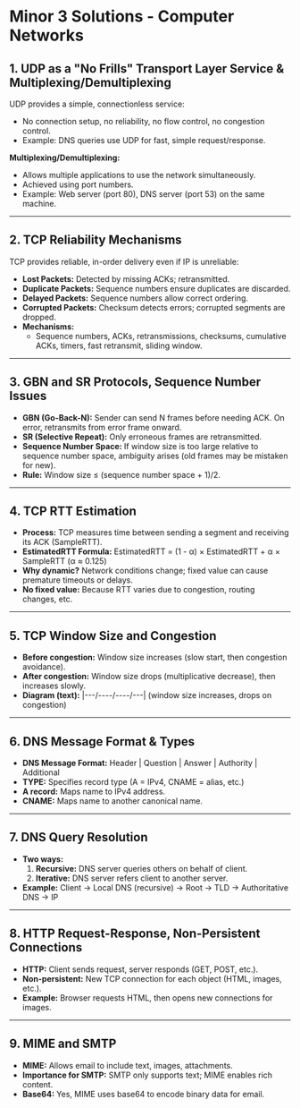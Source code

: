 # Minor 3 Solutions - Computer Networks

## 1. UDP as a "No Frills" Transport Layer Service & Multiplexing/Demultiplexing
UDP provides a simple, connectionless service:
- No connection setup, no reliability, no flow control, no congestion control.
- Example: DNS queries use UDP for fast, simple request/response.

**Multiplexing/Demultiplexing:**
- Allows multiple applications to use the network simultaneously.
- Achieved using port numbers.
- Example: Web server (port 80), DNS server (port 53) on the same machine.

---

## 2. TCP Reliability Mechanisms
TCP provides reliable, in-order delivery even if IP is unreliable:
- **Lost Packets:** Detected by missing ACKs; retransmitted.
- **Duplicate Packets:** Sequence numbers ensure duplicates are discarded.
- **Delayed Packets:** Sequence numbers allow correct ordering.
- **Corrupted Packets:** Checksum detects errors; corrupted segments are dropped.
- **Mechanisms:**
  - Sequence numbers, ACKs, retransmissions, checksums, cumulative ACKs, timers, fast retransmit, sliding window.

---

## 3. GBN and SR Protocols, Sequence Number Issues
- **GBN (Go-Back-N):** Sender can send N frames before needing ACK. On error, retransmits from error frame onward.
- **SR (Selective Repeat):** Only erroneous frames are retransmitted.
- **Sequence Number Space:** If window size is too large relative to sequence number space, ambiguity arises (old frames may be mistaken for new).
- **Rule:** Window size ≤ (sequence number space + 1)/2.

---

## 4. TCP RTT Estimation
- **Process:** TCP measures time between sending a segment and receiving its ACK (SampleRTT).
- **EstimatedRTT Formula:**
  EstimatedRTT = (1 - α) × EstimatedRTT + α × SampleRTT (α ≈ 0.125)
- **Why dynamic?** Network conditions change; fixed value can cause premature timeouts or delays.
- **No fixed value:** Because RTT varies due to congestion, routing changes, etc.

---

## 5. TCP Window Size and Congestion
- **Before congestion:** Window size increases (slow start, then congestion avoidance).
- **After congestion:** Window size drops (multiplicative decrease), then increases slowly.
- **Diagram (text):**
  |---/\----/\----/\---| (window size increases, drops on congestion)

---

## 6. DNS Message Format & Types
- **DNS Message Format:** Header | Question | Answer | Authority | Additional
- **TYPE:** Specifies record type (A = IPv4, CNAME = alias, etc.)
- **A record:** Maps name to IPv4 address.
- **CNAME:** Maps name to another canonical name.

---

## 7. DNS Query Resolution
- **Two ways:**
  1. **Recursive:** DNS server queries others on behalf of client.
  2. **Iterative:** DNS server refers client to another server.
- **Example:**
  Client → Local DNS (recursive) → Root → TLD → Authoritative DNS → IP

---

## 8. HTTP Request-Response, Non-Persistent Connections
- **HTTP:** Client sends request, server responds (GET, POST, etc.).
- **Non-persistent:** New TCP connection for each object (HTML, images, etc.).
- **Example:**
  Browser requests HTML, then opens new connections for images.

---

## 9. MIME and SMTP
- **MIME:** Allows email to include text, images, attachments.
- **Importance for SMTP:** SMTP only supports text; MIME enables rich content.
- **Base64:** Yes, MIME uses base64 to encode binary data for email. 